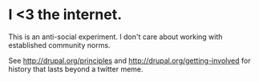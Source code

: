 I <3 the internet.
==================

This is an anti-social experiment. I don't care about working with established community norms. 

See http://drupal.org/principles and http://drupal.org/getting-involved for history that lasts beyond a twitter meme.
